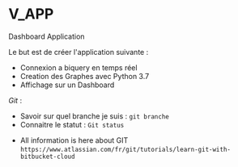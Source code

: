 # V_APP
Dashboard Application

Le but est de créer l'application suivante :
- Connexion a biquery en temps réel 
- Creation des Graphes avec Python 3.7
- Affichage sur un Dashboard

*Git*  : 
- Savoir sur quel branche je suis : `git branche`
- Connaitre le statut : `Git status`
* All information is here about GIT `https://www.atlassian.com/fr/git/tutorials/learn-git-with-bitbucket-cloud`

